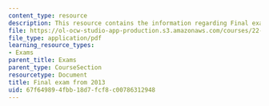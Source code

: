 ```yaml
---
content_type: resource
description: This resource contains the information regarding Final exam from 2013.
file: https://ol-ocw-studio-app-production.s3.amazonaws.com/courses/22-15-essential-numerical-methods-fall-2014/67f649894fbb18d7fcf8c00786312948_MIT22_15F14_final_2013.pdf
file_type: application/pdf
learning_resource_types:
- Exams
parent_title: Exams
parent_type: CourseSection
resourcetype: Document
title: Final exam from 2013
uid: 67f64989-4fbb-18d7-fcf8-c00786312948
---
```

